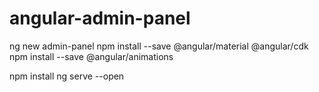 # angular-admin-panel

ng new admin-panel
npm install --save @angular/material @angular/cdk
npm install --save @angular/animations


npm install
ng serve --open